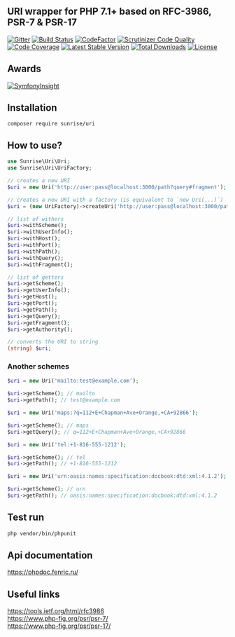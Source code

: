 ## URI wrapper for PHP 7.1+ based on RFC-3986, PSR-7 & PSR-17

[![Gitter](https://badges.gitter.im/sunrise-php/support.png)](https://gitter.im/sunrise-php/support)
[![Build Status](https://api.travis-ci.com/sunrise-php/uri.svg?branch=master)](https://travis-ci.com/sunrise-php/uri)
[![CodeFactor](https://www.codefactor.io/repository/github/sunrise-php/uri/badge)](https://www.codefactor.io/repository/github/sunrise-php/uri)
[![Scrutinizer Code Quality](https://scrutinizer-ci.com/g/sunrise-php/uri/badges/quality-score.png?b=master)](https://scrutinizer-ci.com/g/sunrise-php/uri/?branch=master)
[![Code Coverage](https://scrutinizer-ci.com/g/sunrise-php/uri/badges/coverage.png?b=master)](https://scrutinizer-ci.com/g/sunrise-php/uri/?branch=master)
[![Latest Stable Version](https://poser.pugx.org/sunrise/uri/v/stable?format=flat)](https://packagist.org/packages/sunrise/uri)
[![Total Downloads](https://poser.pugx.org/sunrise/uri/downloads?format=flat)](https://packagist.org/packages/sunrise/uri)
[![License](https://poser.pugx.org/sunrise/uri/license?format=flat)](https://packagist.org/packages/sunrise/uri)

## Awards

[![SymfonyInsight](https://insight.symfony.com/projects/967729eb-31ed-42e0-be84-b738e87c36d2/big.svg)](https://insight.symfony.com/projects/967729eb-31ed-42e0-be84-b738e87c36d2)

## Installation

```
composer require sunrise/uri
```

## How to use?

```php
use Sunrise\Uri\Uri;
use Sunrise\Uri\UriFactory;

// creates a new URI
$uri = new Uri('http://user:pass@localhost:3000/path?query#fragment');

// creates a new URI with a factory (is equivalent to `new Uri(...)`)
$uri = (new UriFactory)->createUri('http://user:pass@localhost:3000/path?query#fragment');

// list of withers
$uri->withScheme();
$uri->withUserInfo();
$uri->withHost();
$uri->withPort();
$uri->withPath();
$uri->withQuery();
$uri->withFragment();

// list of getters
$uri->getScheme();
$uri->getUserInfo();
$uri->getHost();
$uri->getPort();
$uri->getPath();
$uri->getQuery();
$uri->getFragment();
$uri->getAuthority();

// converts the URI to string
(string) $uri;
```

### Another schemes

```php
$uri = new Uri('mailto:test@example.com');

$uri->getScheme(); // mailto
$uri->getPath(); // test@example.com
```

```php
$uri = new Uri('maps:?q=112+E+Chapman+Ave+Orange,+CA+92866');

$uri->getScheme(); // maps
$uri->getQuery(); // q=112+E+Chapman+Ave+Orange,+CA+92866
```

```php
$uri = new Uri('tel:+1-816-555-1212');

$uri->getScheme(); // tel
$uri->getPath(); // +1-816-555-1212
```

```php
$uri = new Uri('urn:oasis:names:specification:docbook:dtd:xml:4.1.2');

$uri->getScheme(); // urn
$uri->getPath(); // oasis:names:specification:docbook:dtd:xml:4.1.2
```

## Test run

```bash
php vendor/bin/phpunit
```

## Api documentation

https://phpdoc.fenric.ru/

## Useful links

https://tools.ietf.org/html/rfc3986<br>
https://www.php-fig.org/psr/psr-7/<br>
https://www.php-fig.org/psr/psr-17/
